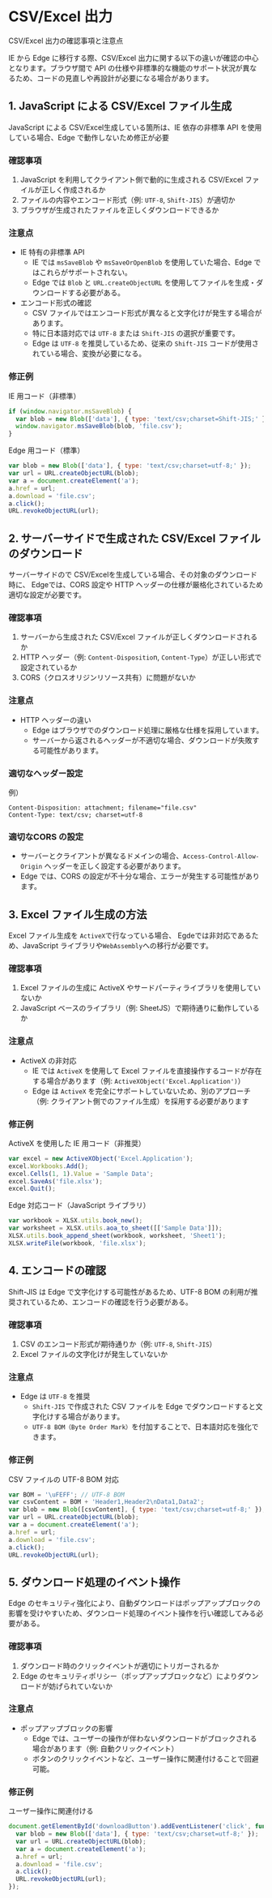 # CSV/Excel 出力

CSV/Excel 出力の確認事項と注意点

IE から Edge に移行する際、CSV/Excel 出力に関する以下の違いが確認の中心となります。ブラウザ間で API の仕様や非標準的な機能のサポート状況が異なるため、コードの見直しや再設計が必要になる場合があります。

## 1. JavaScript による CSV/Excel ファイル生成

JavaScript による CSV/Excel生成している箇所は、IE 依存の非標準 API を使用している場合、Edge で動作しないため修正が必要

### 確認事項

1. JavaScript を利用してクライアント側で動的に生成される CSV/Excel ファイルが正しく作成されるか
2. ファイルの内容やエンコード形式（例: `UTF-8`, `Shift-JIS`）が適切か
3. ブラウザが生成されたファイルを正しくダウンロードできるか

### 注意点

- IE 特有の非標準 API
   - IE では `msSaveBlob` や `msSaveOrOpenBlob` を使用していた場合、Edge ではこれらがサポートされない。
   - Edge では `Blob` と `URL.createObjectURL` を使用してファイルを生成・ダウンロードする必要がある。
- エンコード形式の確認
   - CSV ファイルではエンコード形式が異なると文字化けが発生する場合があります。
   - 特に日本語対応では `UTF-8` または `Shift-JIS` の選択が重要です。
   - Edge は `UTF-8` を推奨しているため、従来の `Shift-JIS` コードが使用されている場合、変換が必要になる。

### 修正例

IE 用コード（非標準）
```js
if (window.navigator.msSaveBlob) {
  var blob = new Blob(['data'], { type: 'text/csv;charset=Shift-JIS;' });
  window.navigator.msSaveBlob(blob, 'file.csv');
}
```
Edge 用コード（標準）
```js
var blob = new Blob(['data'], { type: 'text/csv;charset=utf-8;' });
var url = URL.createObjectURL(blob);
var a = document.createElement('a');
a.href = url;
a.download = 'file.csv';
a.click();
URL.revokeObjectURL(url);
```

## 2. サーバーサイドで生成された CSV/Excel ファイルのダウンロード
サーバーサイドので CSV/Excelを生成している場合、その対象のダウンロード時に、 Edgeでは、CORS 設定や HTTP ヘッダーの仕様が厳格化されているため適切な設定が必要です。

### 確認事項

1. サーバーから生成された CSV/Excel ファイルが正しくダウンロードされるか
2. HTTP ヘッダー（例: `Content-Dispositio`n, `Content-Type`）が正しい形式で設定されているか
3. CORS（クロスオリジンリソース共有）に問題がないか

### 注意点

- HTTP ヘッダーの違い  
   - Edge はブラウザでのダウンロード処理に厳格な仕様を採用しています。
   - サーバーから返されるヘッダーが不適切な場合、ダウンロードが失敗する可能性があります。

### 適切なヘッダー設定
例）
```
Content-Disposition: attachment; filename="file.csv"
Content-Type: text/csv; charset=utf-8
```

### 適切なCORS の設定  
   - サーバーとクライアントが異なるドメインの場合、`Access-Control-Allow-Origin` ヘッダーを正しく設定する必要があります。
   - Edge では、CORS の設定が不十分な場合、エラーが発生する可能性があります。


## 3. Excel ファイル生成の方法
Excel ファイル生成を `ActiveX`で行なっている場合、 Egdeでは非対応であるため、JavaScript ライブラリや`WebAssembly`への移行が必要です。

### 確認事項

1. Excel ファイルの生成に ActiveX やサードパーティライブラリを使用していないか
2. JavaScript ベースのライブラリ（例: SheetJS）で期待通りに動作しているか


### 注意点

- ActiveX の非対応
   - IE では `ActiveX` を使用して Excel ファイルを直接操作するコードが存在する場合があります（例: `ActiveXObject('Excel.Application')`）
   - Edge は `ActiveX` を完全にサポートしていないため、別のアプローチ（例: クライアント側でのファイル生成）を採用する必要があります

### 修正例

ActiveX を使用した IE 用コード（非推奨）
```js
var excel = new ActiveXObject('Excel.Application');
excel.Workbooks.Add();
excel.Cells(1, 1).Value = 'Sample Data';
excel.SaveAs('file.xlsx');
excel.Quit();
```

Edge 対応コード（JavaScript ライブラリ）
```js
var workbook = XLSX.utils.book_new();
var worksheet = XLSX.utils.aoa_to_sheet([['Sample Data']]);
XLSX.utils.book_append_sheet(workbook, worksheet, 'Sheet1');
XLSX.writeFile(workbook, 'file.xlsx');
```


## 4. エンコードの確認
Shift-JIS は Edge で文字化けする可能性があるため、UTF-8 BOM の利用が推奨されているため、エンコードの確認を行う必要がある。

### 確認事項

1. CSV のエンコード形式が期待通りか（例: `UTF-8`, `Shift-JIS`）
2. Excel ファイルの文字化けが発生していないか

### 注意点

- Edge は `UTF-8` を推奨  
   - `Shift-JIS` で作成された CSV ファイルを Edge でダウンロードすると文字化けする場合があります。
   - `UTF-8 BOM（Byte Order Mark）`を付加することで、日本語対応を強化できます。


### 修正例
CSV ファイルの UTF-8 BOM 対応

```js
var BOM = '\uFEFF'; // UTF-8 BOM
var csvContent = BOM + 'Header1,Header2\nData1,Data2';
var blob = new Blob([csvContent], { type: 'text/csv;charset=utf-8;' });
var url = URL.createObjectURL(blob);
var a = document.createElement('a');
a.href = url;
a.download = 'file.csv';
a.click();
URL.revokeObjectURL(url);
```


## 5. ダウンロード処理のイベント操作
Edge のセキュリティ強化により、自動ダウンロードはポップアップブロックの影響を受けやすいため、ダウンロード処理のイベント操作を行い確認してみる必要がある。

### 確認事項

1. ダウンロード時のクリックイベントが適切にトリガーされるか
2. Edge のセキュリティポリシー（ポップアップブロックなど）によりダウンロードが妨げられていないか

### 注意点

- ポップアップブロックの影響  
   - Edge では、ユーザーの操作が伴わないダウンロードがブロックされる場合があります（例: 自動クリックイベント）
   - ボタンのクリックイベントなど、ユーザー操作に関連付けることで回避可能。

### 修正例

ユーザー操作に関連付ける
```js
document.getElementById('downloadButton').addEventListener('click', function () {
  var blob = new Blob(['data'], { type: 'text/csv;charset=utf-8;' });
  var url = URL.createObjectURL(blob);
  var a = document.createElement('a');
  a.href = url;
  a.download = 'file.csv';
  a.click();
  URL.revokeObjectURL(url);
});
```



